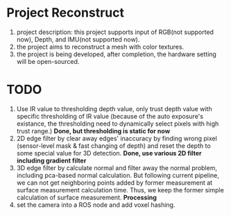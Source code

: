 # Project Reconstruct
1. project description: this project supports input of RGB(not supported now), Depth, and IMU(not supported now).
2. the project aims to reconstruct a mesh with color textures.
3. the project is being developed, after completion, the hardware setting will be open-sourced.

# TODO
1. Use IR value to thresholding depth value, only trust depth value with specific thresholding of IR value (because of the auto exposure's existance, the thresholding need to dynamically select pixels with high trust range.) **Done, but thresholding is static for now**
2. 2D edge filter by clear away edges' inaccuracy by finding wrong pixel (sensor-level mask & fast changing of depth) and reset the depth to some special value for 3D detection. **Done, use various 2D filter including gradient filter**
3. 3D edge filter by calculate normal and filter away the normal problem, including pca-based normal calculation. But following current pipeline, we can not get neighboring points added by former measurement at surface measurement calculation time. Thus, we keep the former simple calculation of surface measurement. **Processing**
4. set the camera into a ROS node and add voxel hashing.